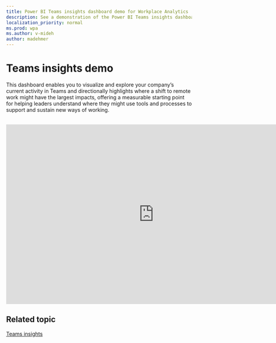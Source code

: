 ```yaml
---
title: Power BI Teams insights dashboard demo for Workplace Analytics
description: See a demonstration of the Power BI Teams insights dashboard
localization_priority: normal 
ms.prod: wpa
ms.author: v-mideh
author: madehmer
---
```

# Teams insights demo

This dashboard enables you to visualize and explore your company’s current activity in Teams and directionally highlights where a shift to remote work might have the largest impacts, offering a measurable starting point for helping leaders understand where they might use tools and processes to support and sustain new ways of working.

<br><iframe width="800" height="486" src="https://msit.powerbi.com/view?r=eyJrIjoiYWNlOTU0YjAtMjNkOC00OTQ2LTkwY2UtNzQ1ZDQ5YWZkYmJjIiwidCI6IjcyZjk4OGJmLTg2ZjEtNDFhZi05MWFiLTJkN2NkMDExZGI0NyIsImMiOjV9&embedImagePlaceholder=true" frameborder="0" allowFullScreen="true"></iframe>


## Related topic

[Teams insights](../tutorials/power-bi-teams.md)
